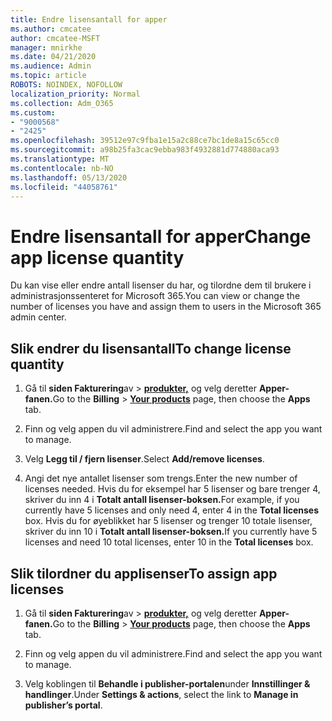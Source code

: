 ```yaml
---
title: Endre lisensantall for apper
ms.author: cmcatee
author: cmcatee-MSFT
manager: mnirkhe
ms.date: 04/21/2020
ms.audience: Admin
ms.topic: article
ROBOTS: NOINDEX, NOFOLLOW
localization_priority: Normal
ms.collection: Adm_O365
ms.custom:
- "9000568"
- "2425"
ms.openlocfilehash: 39512e97c9fba1e15a2c88ce7bc1de8a15c65cc0
ms.sourcegitcommit: a98b25fa3cac9ebba983f4932881d774880aca93
ms.translationtype: MT
ms.contentlocale: nb-NO
ms.lasthandoff: 05/13/2020
ms.locfileid: "44058761"
---
```

# <a name="change-app-license-quantity"></a><span data-ttu-id="aa022-102">Endre lisensantall for apper</span><span class="sxs-lookup"><span data-stu-id="aa022-102">Change app license quantity</span></span>

<span data-ttu-id="aa022-103">Du kan vise eller endre antall lisenser du har, og tilordne dem til brukere i administrasjonssenteret for Microsoft 365.</span><span class="sxs-lookup"><span data-stu-id="aa022-103">You can view or change the number of licenses you have and assign them to users in the Microsoft 365 admin center.</span></span> 

## <a name="to-change-license-quantity"></a><span data-ttu-id="aa022-104">Slik endrer du lisensantall</span><span class="sxs-lookup"><span data-stu-id="aa022-104">To change license quantity</span></span>

1. <span data-ttu-id="aa022-105">Gå til **siden Fakturering**av  >  **[produkter,](https://go.microsoft.com/fwlink/p/?linkid=842054)** og velg deretter **Apper-fanen.**</span><span class="sxs-lookup"><span data-stu-id="aa022-105">Go to the **Billing** > **[Your products](https://go.microsoft.com/fwlink/p/?linkid=842054)** page, then choose the **Apps** tab.</span></span>

2. <span data-ttu-id="aa022-106">Finn og velg appen du vil administrere.</span><span class="sxs-lookup"><span data-stu-id="aa022-106">Find and select the app you want to manage.</span></span>  

3. <span data-ttu-id="aa022-107">Velg **Legg til / fjern lisenser**.</span><span class="sxs-lookup"><span data-stu-id="aa022-107">Select **Add/remove licenses**.</span></span>

4. <span data-ttu-id="aa022-108">Angi det nye antallet lisenser som trengs.</span><span class="sxs-lookup"><span data-stu-id="aa022-108">Enter the new number of licenses needed.</span></span> <span data-ttu-id="aa022-109">Hvis du for eksempel har 5 lisenser og bare trenger 4, skriver du inn 4 i **Totalt antall lisenser-boksen.**</span><span class="sxs-lookup"><span data-stu-id="aa022-109">For example, if you currently have 5 licenses and only need 4, enter 4 in the **Total licenses** box.</span></span> <span data-ttu-id="aa022-110">Hvis du for øyeblikket har 5 lisenser og trenger 10 totale lisenser, skriver du inn 10 i **Totalt antall lisenser-boksen.**</span><span class="sxs-lookup"><span data-stu-id="aa022-110">If you currently have 5 licenses and need 10 total licenses, enter 10 in the **Total licenses** box.</span></span>

## <a name="to-assign-app-licenses"></a><span data-ttu-id="aa022-111">Slik tilordner du applisenser</span><span class="sxs-lookup"><span data-stu-id="aa022-111">To assign app licenses</span></span>

1. <span data-ttu-id="aa022-112">Gå til **siden Fakturering**av  >  **[produkter,](https://go.microsoft.com/fwlink/p/?linkid=842054)** og velg deretter **Apper-fanen.**</span><span class="sxs-lookup"><span data-stu-id="aa022-112">Go to the **Billing** > **[Your products](https://go.microsoft.com/fwlink/p/?linkid=842054)** page, then choose the **Apps** tab.</span></span>

2. <span data-ttu-id="aa022-113">Finn og velg appen du vil administrere.</span><span class="sxs-lookup"><span data-stu-id="aa022-113">Find and select the app you want to manage.</span></span>  

3. <span data-ttu-id="aa022-114">Velg koblingen til **Behandle i publisher-portalen**under **Innstillinger & handlinger**.</span><span class="sxs-lookup"><span data-stu-id="aa022-114">Under **Settings & actions**, select the link to **Manage in publisher’s portal**.</span></span>